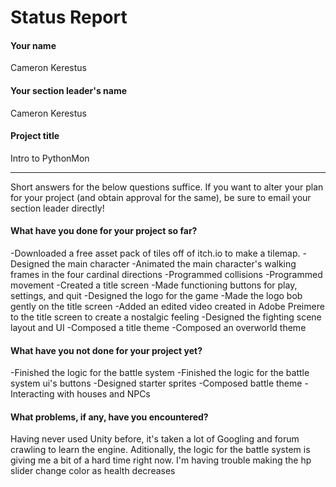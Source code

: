 # Status Report

#### Your name

Cameron Kerestus

#### Your section leader's name

Cameron Kerestus

#### Project title

Intro to PythonMon

***

Short answers for the below questions suffice. If you want to alter your plan for your project (and obtain approval for the same), be sure to email your section leader directly!

#### What have you done for your project so far?

-Downloaded a free asset pack of tiles off of itch.io to make a tilemap.
-Designed the main character
-Animated the main character's walking frames in the four cardinal directions
-Programmed collisions
-Programmed movement
-Created a title screen
-Made functioning buttons for play, settings, and quit
-Designed the logo for the game
-Made the logo bob gently on the title screen
-Added an edited video created in Adobe Preimere to the title screen to create a nostalgic feeling
-Designed the fighting scene layout and UI
-Composed a title theme
-Composed an overworld theme


#### What have you not done for your project yet?

-Finished the logic for the battle system
-Finished the logic for the battle system ui's buttons
-Designed starter sprites
-Composed battle theme
-Interacting with houses and NPCs

#### What problems, if any, have you encountered?

Having never used Unity before, it's taken a lot of Googling and forum crawling to learn the engine.
Aditionally, the logic for the battle system is giving me a bit of a hard time right now. I'm having trouble making the hp slider change color as health decreases